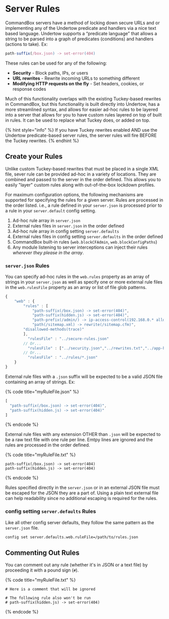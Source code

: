 # Server Rules

CommandBox servers have a method of locking down secure URLs and or implementing any of the Undertow predicate and handlers via a nice text based language. Undertow supports a “predicate language” that allows a string to be parsed into a graph of predicates \(conditions\) and handlers \(actions to take\). Ex:

```javascript
path-suffix(/box.json) -> set-error(404)
```

These rules can be used for any of the following:

* **Security** - Block paths, IPs, or users
* **URL rewrites** - Rewrite incoming URLs to something different
* **Modifying HTTP requests on the fly** - Set headers, cookies, or response codes

Much of this functionality overlaps with the existing Tuckey-based rewrites in CommandBox, but this functionality is built directly into Undertow, has a more streamlined syntax, and allows for easier ad-hoc rules to be layered into a server that allows for you to have custom rules layered on top of built in rules. It can be used to replace what Tuckey does, or added on top.

{% hint style="info" %}
If you have Tuckey rewrites enabled AND use the Undertow predicate-based server rules, the server rules will fire BEFORE the Tuckey rewrites.
{% endhint %}

## Create your Rules

Unlike custom Tuckey-based rewrites that must be placed in a single XML file, sever rule can be provided ad-hoc in a variety of locations. They are combined and passed to the server in the order defined. This allows you to easily "layer" custom rules along with out-of-the-box lockdown profiles.

For maximum configuration options, the following mechanisms are supported for specifying the rules for a given server. Rules are processed in the order listed. i.e., a rule defined in your `server.json` is processed prior to a rule in your `server.default` config setting.

1. Ad-hoc rule array in `server.json`
2. External rules files in `server.json` in the order defined
3. Ad-hoc rule array in config setting `server.defaults`
4. External rules files in config setting `server.defaults` in the order defined
5. CommandBox built-in rules \(`web.blockCFAdmin`, `web.blockConfigPaths`\)
6. Any module listening to server interceptions can inject their rules _wherever they please in the array_.

### `server.json` Rules

You can specify ad-hoc rules in the `web.rules` property as an array of strings in your `server.json` as well as specify one or more external rule files in the `web.rulesFile` property as an array or list of file glob patterns.

```javascript
{
    "web" : {
        "rules" : [
            "path-suffix(/box.json) -> set-error(404)",
            "path-suffix(hidden.js) -> set-error(404)",
            "path-prefix(/admin/) -> ip-access-control(192.168.0.* allow)",
            "path(/sitemap.xml) -> rewrite(/sitemap.cfm)",
        "disallowed-methods(trace)"
        ],
          "rulesFile" : "../secure-rules.json"
        // Or...
          "rulesFile" : ["../security.json","../rewrites.txt","../app-headers.json"]
        // Or...
          "rulesFile" : "../rules/*.json"
    }
}
```

External rule files with a `.json` suffix will be expected to be a valid JSON file containing an array of strings. Ex:

{% code title="myRuleFile.json" %}
```javascript
[
  "path-suffix(/box.json) -> set-error(404)",
  "path-suffix(hidden.js) -> set-error(404)"
]
```
{% endcode %}

External rule files with any extension OTHER than `.json` will be expected to be a raw text file with one rule per line. Emtpy lines are ignored and the rules are processed in the order defined.

{% code title="myRuleFile.txt" %}
```text
path-suffix(/box.json) -> set-error(404)
path-suffix(hidden.js) -> set-error(404)
```
{% endcode %}

Rules specified directly in the `server.json` or in an external JSON file must be escaped for the JSON they are a part of. Using a plain text external file can help readability since no additional escaping is required for the rules.

### config setting `server.defaults` Rules

Like all other config server defaults, they follow the same pattern as the `server.json` file.

```bash
config set server.defaults.web.ruleFile=/path/to/rules.json
```

## Commenting Out Rules

You can comment out any rule \(whether it's in JSON or a text file\) by proceeding it with a pound sign \(`#`\).

{% code title="myRuleFile.txt" %}
```text
# Here is a comment that will be ignored

# The following rule also won't be run
# path-suffix(hidden.js) -> set-error(404)
```
{% endcode %}

